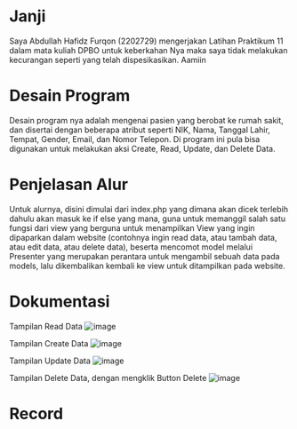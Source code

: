 # Janji
Saya Abdullah Hafidz Furqon (2202729) mengerjakan Latihan Praktikum 11 dalam mata kuliah DPBO untuk keberkahan Nya maka saya tidak melakukan kecurangan seperti yang telah dispesikasikan. Aamiin

# Desain Program
Desain program nya adalah mengenai pasien yang berobat ke rumah sakit, dan disertai dengan beberapa atribut seperti NIK, Nama, Tanggal Lahir, Tempat, Gender, Email, dan Nomor Telepon. Di program ini pula bisa digunakan untuk melakukan aksi Create, Read, Update, dan Delete Data.

# Penjelasan Alur
Untuk alurnya, disini dimulai dari index.php yang dimana akan dicek terlebih dahulu akan masuk ke if else yang mana, guna untuk memanggil salah satu fungsi dari view yang berguna untuk menampilkan View yang ingin dipaparkan dalam website (contohnya ingin read data, atau tambah data, atau edit data, atau delete data), beserta mencomot model melalui Presenter yang merupakan perantara untuk mengambil sebuah data pada models, lalu dikembalikan kembali ke view untuk ditampilkan pada website.

# Dokumentasi

Tampilan Read Data
![image](https://github.com/hafidzf25/LP11DPBO2024C2/assets/117885795/b5f65e43-9fde-4163-b74f-0ecb3f65c169)


Tampilan Create Data
![image](https://github.com/hafidzf25/LP11DPBO2024C2/assets/117885795/f9ac7537-9f71-49c3-adb8-a4eb96d6c24d)


Tampilan Update Data
![image](https://github.com/hafidzf25/LP11DPBO2024C2/assets/117885795/4e2d6bfd-bf21-4ba8-9c7a-2f9bd511a34e)


Tampilan Delete Data, dengan mengklik Button Delete
![image](https://github.com/hafidzf25/LP11DPBO2024C2/assets/117885795/dc056eb9-78f3-4bb5-abaf-9a3c688138cf)


# Record



